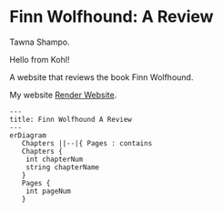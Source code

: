 # Finn Wolfhound: A Review
Tawna Shampo.



Hello from Kohl!



A website that reviews the book Finn Wolfhound.

My website [Render Website](https://finn-wolfhound-a-review.onrender.com).

```mermaid
---
title: Finn Wolfhound A Review
---
erDiagram
   Chapters ||--|{ Pages : contains
   Chapters {
    int chapterNum
    string chapterName
   }
   Pages {
    int pageNum
   }
```
